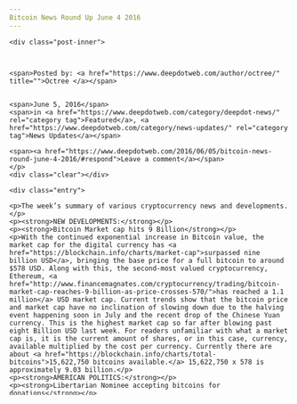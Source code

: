 ```yaml
---
Bitcoin News Round Up June 4 2016
---
```

<article class="post-listing post-14388 post type-post status-publish format-standard has-post-thumbnail hentry  tag-3336 tag-bitcoin tag-june tag-news">
    
    <div class="post-inner">
    
    
        
    <span>Posted by: <a href="https://www.deepdotweb.com/author/octree/" title="">Octree </a></span>
    
    
    <span>June 5, 2016</span>
    <span>in <a href="https://www.deepdotweb.com/category/deepdot-news/" rel="category tag">Featured</a>, <a href="https://www.deepdotweb.com/category/news-updates/" rel="category tag">News Updates</a></span>
    
    <span><a href="https://www.deepdotweb.com/2016/06/05/bitcoin-news-round-june-4-2016/#respond">Leave a comment</a></span>
    </p>
    <div class="clear"></div>
    
    <div class="entry">
    
    <p>The week’s summary of various cryptocurrency news and developments.</p>
    <p><strong>NEW DEVELOPMENTS:</strong></p>
    <p><strong>Bitcoin Market cap hits 9 Billion</strong></p>
    <p>With the continued exponential increase in Bitcoin value, the market cap for the digital currency has <a href="https://blockchain.info/charts/market-cap">surpassed nine billion USD</a>, bringing the base price for a full bitcoin to around $578 USD. Along with this, the second-most valued cryptocurrency, Ethereum, <a href="http://www.financemagnates.com/cryptocurrency/trading/bitcoin-market-cap-reaches-9-billion-as-price-crosses-570/">has reached a 1.1 million</a> USD market cap. Current trends show that the bitcoin price and market cap have no inclination of slowing down due to the halving event happening soon in July and the recent drop of the Chinese Yuan currency. This is the highest market cap so far after blowing past eight Billion USD last week. For readers unfamiliar with what a market cap is, it is the current amount of shares, or in this case, currency, available multiplied by the cost per currency. Currently there are about <a href="https://blockchain.info/charts/total-bitcoins">15,622,750 bitcoins available.</a> 15,622,750 x 578 is approximately 9.03 billion.</p>
    <p><strong>AMERICAN POLITICS:</strong></p>
    <p><strong>Libertarian Nominee accepting bitcoins for donations</strong></p>
    <p><a href="https://garyjohnson2016.com/">Gary Johnson</a>, recently nominated by the American Libertarian Party, is now accepting bitcoin donations for his general election run for President of the United States. Even though the two-party dominant system is in full-swing, Libertarians such as Johnson, <a href="http://austinpetersen2016.com/">Austin Peterson</a> and Green Party candidate <a href="http://www.jill2016.com/">Jill Stein</a> are still hopefuls in this election cycle. Third-party candidates are getting a lot of attention currently because of the <a href="http://fivethirtyeight.com/features/americans-distaste-for-both-trump-and-clinton-is-record-breaking/">record-high disdain</a> for both the Democratic and Republican nominees. Johnson, along with his fellow third-party candidates, hopes to break the two-party machine that is predominant in American Politics. While Johnson encourages his supporters to donate, it is illegal for any candidate to accept any payments from non-U.S. residents. So far Johnson is the only presidential candidate accepting Bitcoin as a donation method.</p>
    <p><strong>WORLD AFFAIRS:</strong></p>
    <p><strong>Colombian-Based Bitcoin Market Opens for Testing</strong></p>
    <p>Colbitex, a brand <a href="https://colbitex.com/">new bitcoin market created for Colombia</a>, will soon go into an alpha test stage to allow their userbase to stress test and try out the features and uses for the market. Starting in July, the test is a precursor to the upcoming beta test. Currently the alpha build for the market <a href="http://www.diariobitcoin.com/index.php/2016/06/02/colbitex-el-mercado-bitcoin-de-colombia-abrio-en-modo-testnet/">includes features</a> for users such as buying, selling, and managing assets as a vendor. While this stage currently does not support any real transactions, it gives customers and vendors a head start on familiarizing themselves with the program. Colbitex founder Roman Parra says he plans to implement an “alarm system” for the detection of illegal activities on his market.  Currently the program only includes support for Colombian pesos, but that may change sometime in the future if the market grows large enough to catch another country’s eye.</p>
    <p><strong>Australia will soon offer Bitcoin to Consumers</strong></p>
    <p>Currently, Australia is working on a project that will allow everyday citizens the opportunity to purchase Bitcoin in retail locations through <a href="https://www.ladbrokes.com.au/">Ladbrokes</a> around the country. Ladbrokes is a sports company that deals with online betting with sports among other ventures. Partnering with the <a href="http://blueshyft.com/">Blueshyft</a> retail chain and the <a href="https://bitcoin.com.au/">Australian Bitcoin exchange service</a>, the three companies plan to spread awareness and trust among citizens with Bitcoin and its uses while promoting their product. At the Blueshyft retail locations, customers will be able to purchase set amounts of Bitcoins for standard currency. Like any standard bitcoin purchase, the retail chain will allow users to choose between full bitcoins or parts of them, allowing them an unrestricted purchase choice, with a minimum purchase of at least $50 to start. Rupert Hackett, the general manager of the Australian exchange, <a href="http://mashable.com/2016/06/02/bitcoin-newsagency-australia/#N54_cdCV0ZqD">believes</a> “there is a huge value to offer customers in term of investment.&#8221;</p>
    <p><strong>CROSS-CHAIN BLOCKCHAIN:</strong></p>
    <p><strong>Microsoft starts development on Ethereum Bitcoin Platform</strong></p>
    <p>Microsoft is out to tackle the issue of different blockchains for the Bitcoin and Ethereum digital currency by starting research on a cross-chain open source platform. The platform’s goal is to integrate the two different blockchains with each other and hopefully provide every single person on Earth with a form of legal documentation. <a href="http://mspoweruser.com/microsoft-partners-consensys-blockstack-labs-create/">The platform would hold information</a> such as citizenship, driver’s license registrations, and tax returns.  At the moment little is known about this new idea, but <a href="https://consensys.net/">ConsenSys</a> and <a href="https://blog.blockstack.org/@blockstacklabs">Blockstock Labs</a> have partnered with Microsoft in the complicated undertaking. An early stage of the platform is planned to release on Microsoft’s Ethereum-friendly Azure cloud computing platform. Sam Cassatt, chief strategy officer of ConsenSys, <a href="http://www.coindesk.com/microsoft-identity-platform-multiple-blockchains/">stated</a> &#8220;While we have two fairly robust blockchain technologies, we think it’s important for the self-sovereign and humanitarian ends of our project that we partner in such a way that provides access to as many people as possible.” With the combination of multiple blockchains and a way to store and access an individual’s information, the platform in development is promising.</p>
    
    
    </div><!-- .entry /-->
    <span style="display:none"><a href="https://www.deepdotweb.com/tag/2016/" rel="tag">2016</a> <a href="https://www.deepdotweb.com/tag/bitcoin/" rel="tag">bitcoin</a> <a href="https://www.deepdotweb.com/tag/june/" rel="tag">june</a> <a href="https://www.deepdotweb.com/tag/news/" rel="tag">news</a></span>				<span style="display:none" class="updated">2016-06-05</span>
    <div style="display:none" class="vcard author" itemprop="author" itemscope itemtype="http://schema.org/Person"><strong class="fn" itemprop="name"><a href="https://www.deepdotweb.com/author/octree/" title="Posts by Octree" rel="author">Octree</a></strong></div>
    
    
    </div><!-- .post-inner -->
</article><!-- .post-listing -->

